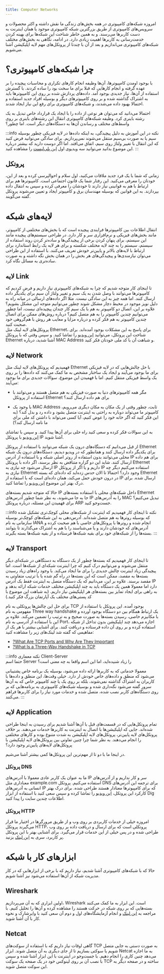 ```yaml
---
title: Computer Networks
---
```


امروزه شبکه‌های کامپیوتری در همه بخش‌های زندگی ما نقش داشته و اکثر محصولات و سرویس‌های کامپیوتری از طریق بزرگترین شبکه کامپیوتری موجود یا همان اینترنت به دست کاربرها می‌رسند. و به همین خاطر شناخت این شبکه‌ها برای بهینه کردن خدمت‌رسانی به کاربرها اهمیت زیادی دارد. در ادامه، نگاهی به بخش‌های مختلف شبکه‌های کامپیوتری می‌اندازیم و بعد از آن با چندتا از پروتکل‌های مهم لایه اپلیکیشن آشنا می‌شویم.

# چرا شبکه‌های کامپیوتری؟

با بوجود اومدن کامپیوترها، آن‌ها وظیفه انجام کارهای تکراری و محاسبات پیچیده را بر عهده گرفته و انجام کارهایی که قبلا برای ما سخت بود را ساده کردند. با گسترش استفاده از آن‌ها، نیاز جدیدی بوجود آمد. داده‌های پردازش شده بر روی این کامپیوترها باید به اشتراک گذاشته شده و بر روی کامپیوترهای دیگر و بوسیله افراد جدید استفاده و احتمالا بهبود داده می‌شدند، و شبکه‌های کامپیوتری برای رفع این نیاز ایجاد شدند.

احتمالا می‌دانید که می‌توان هر نوعی از داده را با ایجاد یک قرارداد خاص تبدیل به یک رشته باینری کرد. وظیفه شبکه‌های کامپیوتری انتقال این رشته‌های باینری بر روی واسط‌های مختلف و رساندن آن‌ها به دستگاه‌های دیگر است. اما چطور؟

:::info نکته
در این آموزش به دلیل پیچیدگی، به اینکه داده‌ها در لایه فیزیکی چطور بوسیله سیم یا به صورت بی‌سیم منتقل می‌شوند نمی‌پردازیم. برای سادگی می‌توانید فرض کنید که این انتقال با تغییر ولتاژ روی سیم، اتفاق می‌افتد. اما اگر دوست دارید که بیشتر درباره این موضوع بدانید می‌توانید سه ویدیوی اول
[این پلی‌لیست](https://www.youtube.com/playlist?list=PLowKtXNTBypH19whXTVoG3oKSuOcw_XeW)
را مشاهده کنید.
:::

## پروتکل

زمانی که شما با یک فرد جدید ملاقات می‌کنید، اول سلام و احوالپرسی کرده و بعد از این، خودتان را معرفی می‌کنید. این رفتار شما یک قانون اجتماعی است. کامپیوترها هم برای ارتباط با هم به قوانینی نیاز دارند تا خودشان را معرفی کرده و سپس به انتقال داده بپردازند. به این قوانین که بوسیله مهندسان برق و کامپیوتر ایجاد و تعیین می‌شوند پروتکل گفته می‌گویند.

# لایه‌های شبکه

انتقال اطلاعات بین کامپیوترها فرایندی پیچیده است که با بخش‌های مختلفی از کامپیوتر، مانند بخش‌های فیزیکی و نرم‌افزاری سر و کار دارد. در طراحی سیستم‌های پیچیده مانند این سیستم، برای
پنهان کردن برخی از پیچیدگی‌ها و ساده‌تر کردن روند استفاده از سیستم، سیستم را به چند لایه مختلف شکسته و برای هر لایه یک رابط استاندارد برای ارتباط با لایه‌های بالاتر و پایین‌تر خودش تعریف می‌کنند. با استفاده از این طراحی می‌توان نیازمندی‌ها و پیچیدگی‌های هر بخش را در همان بخش نگه داشته و به صورت ساده‌تری به مسائل نگاه کرد.

## لایه Link

تا اینجای کار متوجه شدیم که چرا به شبکه‌های کامپیوتری نیاز داریم و فرض کردیم که کامپیوترها می‌توانند با وصل شدن به یک سیم و تغییر ولتاژ آن سیم برای یکدیگر داده ارسال کنند. اما همه چیز به این سادگی نیست. مثلا اگر داده‌های ارسالی در میانه راه به دلیل نویز موجود در محیط دچار مشکل شوند چطور می‌توانیم متوجه این مشکل بشویم؟ علاوه بر این، اتصال دو کامپیوتر به هم با یک سیم کار چندان پیچیده‌ای نیست، اما چطور می‌توانیم چندین کامپیوتر را به هم متصل کنیم؟
درباره روش‌های ممکن برای اتصال چندین کامپیوتر به هم فکر کرده و درباره مزایا و معایب هر روش با هم‌گروهی خود صحبت کنید.  
پروتکل‌های لایه لینک مثل
Ethernet،
برای پاسخ به این مشکلات
بوجود آمده‌اند. برای شناخت این پروتکل، می‌توانید
[این ویدیو](https://www.youtube.com/watch?v=TkOVgkcrvbg&ab_channel=Computerphile)
را تماشا کنید.
و سپس وقتی که با پروتکل
Ethernet
آشنا شدید،
درباره
MAC Address
و شباهت آن با کد ملی خودتان فکر کنید.

## لایه Network

فهمیدیم که پروتکل‌های لایه لینک مثل
Ethernet
با حل چالش‌هایی که در لایه فیزیکی برای ما بوجود می‌آیند و ایجاد یک ساختار مشخص به ما کمک می‌کنند که داده‌ها را بر روی یک واسط فیزیکی منتقل کنیم. اما با فهمیدن این موضوع، سوالات جدیدی برای ما بوجود می‌آیند:

-   مگر همه کامپیوترهای دنیا به صورت فیزیکی به هم متصل هستند و می‌توانند با استفاده از پروتکل
    Ethernet
    برای هم داده ارسال کنند؟

-   با وجود یک
    MAC Address
    ثابت، چطور وقتی از یک مکان به مکان دیگری می‌رویم، کامپیوتر ما می‌تواند دوباره به راحتی به اینترنت متصل بشود و داده رد و بدل کند؟ (به این فکر کنید که اگر خانه خود را عوض کنیم، آیا کسی می‌تواند با داشتن کد ملی برای ما نامه ارسال کند؟)

به این سوالات فکر کرده و سعی کنید راه حلی برای آن‌ها پیدا کنید. و سپس با تماشای
[این ویدیو](https://www.youtube.com/watch?v=5WfiTHiU4x8&t=890s)
با پروتکل
IP
آشنا شوید.

از قبل می‌دانیم که دستگاه‌های درون یک شبکه می‌توانند با استفاده از پروتکل
Ethernet
برای یکدیگر داده ارسال کنند و همانطور که در ویدیو دیدیم، دستگاه‌های درون یک شبکه محلی می‌توانند بدون استفاده از روتر اصلی شبکه و با استفاده از آدرس
IP
برای هم داده ارسال کنند.
شاید این دو گزاره متناقض به نظر برسند، اگر داده با پروتکل
Ethernet
ارسال می‌شود چه نیازی به
IP
داریم و یا اگر از پروتکل
IP
استفاده می‌کنیم دیگر چه نیازی به
Ethernet
وجود دارد؟
احتمالا تا الان حدس زده‌اید که داده‌ای که بسته
Ethernet
در درون خودش حمل می‌کند، همان داده‌ای است که با استفاده از
IP
ارسال شده. برای درک بهتر این موضوع
[این ویدیو](https://www.youtube.com/watch?v=IZ_PnVXtMeY&ab_channel=JimKurose)
را تماشا کنید.

حالا که متوجه شدیم بسته‌های
IP
داخل شبکه‌های محلی با استفاده بسته‌های
Ethernet
جا به جا می‌شوند، به نظر شما چطور آدرس‌های
IP
را به آدرس‌های
MAC
تبدیل می‌کنیم؟ برای فهمیدن این مسئله، درباره پروتکل
ARP
جست‌وجو کنید.

:::info نکته
تا اینجای کار فهمیدیم که اینترنت از شبکه‌های محلی کوچک‌تری تشکیل شده که بوسیله روترها به هم متصل شده‌اند. آدرس‌دهی به این شبکه‌های کوچک‌تر بوسیله سازمانی به نام
IANA
انجام شده و روترها با پروتکل‌های خاصی با هم صحبت کرده و آدرس‌های که خودشان دارند و یا می‌شناسند را با هم به اشتراک می‌گذارند تا بتوانند بسته‌ها را از شبکه‌های خود برای بقیه شبکه‌ها فرستاده و از بقیه شبکه‌ها بسته بگیرند.
:::

## لایه Transport

تا اینجای کار فهمیدیم که بسته‌ها چطور از یک دستگاه به دستگاهی در شبکه‌ای دیگر منتقل می‌شوند و
می‌توانیم درک کنیم که چرا اینترنت شبکه‌ای از شبکه‌ها است. اما
پیچیدگی زیاد اینترنت چالش جدیدی را برای ما ایجاد می‌کند. با وجود راه‌های زیاد رسیدن بسته‌ها به مقصد، ممکن است که این بسته‌ها در راه گم شده یا با ترتیب متفاوتی به مقصد برسند. علاوه بر این، می‌دانیم که یک دستگاه متصل به اینترنت فقط یک آدرس
IP
دارد اما معمولا همین یک دستگاه باید به چند اپلیکیشن مختلف خدمات شبکه ارائه بدهد و به راهی برای ایجاد تمایز بین بسته‌های هر اپلیکیشن نیاز داریم. (به شباهت این موضوع با کد پستی‌های مختلف یک آپارتمان بزرگ فکر کنید.)

برای حل این چالش‌ها پروتکلی به نام
TCP
بوجود آمده. این پروتکل با استفاده از مفهومی به نام
Three way handshake
یک ارتباط همگام بین دو دستگاه بوجود آورده و با مکانیزم خاصی، رسیدن بسته‌ها به صورت صحیح و به ترتیب را تضمین می‌کند. علاوه بر این با استفاده از آدرسی به نام
Port،
اجازه می‌دهد چند اپلیکیشن بدون تداخل از شبکه استفاده کرده و بر روی آن داده فرستاده و دریافت کنند. برای آشنایی بیشتر با هر یک از مفاهیمی که گفته شد لینک‌های زیر را مشاهده کنید:
- [?What Are TCP Ports and Why Are They Important](https://www.cbtnuggets.com/blog/technology/networking/what-is-a-tcp-port-and-why-they-are-important)
- [?What Is a Three-Way Handshake in TCP](https://www.youtube.com/watch?v=LyDqA-dAPW4&t=1s&ab_channel=Cisco)

:::info نکته
معماری
Client-Server  
حتما اسم Server را زیاد شنیده‌اید، اما این اسم واقعا به چه معنی است؟

معمولا خدماتی که به کاربرها ارائه داده می‌شود، بوسیله یک برنامه خاص پشتیبانی می‌شود که منطق و داده‌های خاص خودش ار دارد. خیلی وقت‌ها، این منطق و داده‌ها با کاربران به اشتراک گذاشته نمی‌شوند، بلکه بر روی یک یا چند کامپیوتر خاص که به آن‌ها سرور گفته می‌شود نگه‌داری شده و بوسیله شبکه‌های کامپیوتری به برنامه‌هایی که بر روی دستگاه‌های کاربر نصب شده، متصل شده و خدمات مورد نیاز را برای کاربرها فراهم می‌کنند.
:::

## لایه Application

تمام پروتکل‌هایی که در قسمت‌های قبل با آن‌ها آشنا شدیم برای رسیدن به اینجا طراحی شده‌اند. جایی که اپلیکیشن‌ها با اتصال به اینترنت به کاربرها خدمات می‌دهند. بر خلاف پروتکل‌های لایه پایین‌تر، پروتکل‌های لایه اپلیکیشن به شدت متنوع بوده و کارهای مختلفی را انجام می‌دهند.
به نظر شما چرا چنین تفاوتی بین پروتکل‌های لایه اپلیکیشن با پروتکل‌های لایه‌های پایین‌تر وجود دارد؟

در اینجا ما با دو تا از مهم‌ترین این پروتکل‌ها کمی بیشتر آشنا می‌شیم.

### پروتکل DNS

ما به عنوان یک کاربر عادی معمولا با آدرس‌های
IP
سر و کار نداریم و از آدرس‌های معناداری مثل
example.com
استفاده می‌کنیم. پروتکل
DNS
برای ترجمه این آدرس‌های انسانی به آدرس‌های
IP
که برای کامپیوترها معنادار هستند طراحی شده. برای درک بهتر کارکرد این پروتکل،
[این ویدیو](https://www.youtube.com/watch?v=Rck3BALhI5c&ab_channel=Techquickie)
را تماشا کرده و سپس سعی کنید با استفاده از ابزار
Dig
اطلاعات چندین سایت را پیدا کنید.

### پروتکل HTTP

امروزه خیلی از خدمات کاربردی بر روی وب و از طریق مرورگرها در اختیار ما قرار می‌گیرند پروتکل HTTP،
پروتکلی است که برای ارسال و دریافت داده بر روی وب طراحی شده و در پس خیلی از این خدمات قرار می‌گیرد. برای آشنایی بهتر با این پروتکل پر کاربرد، سری به
[این لینک](https://www.cloudflare.com/learning/ddos/glossary/hypertext-transfer-protocol-http/)
بزنید.

# ابزارهای کار با شبکه

حالا که با شبکه‌های کامپیوتری آشنا شدیم، نیاز داریم که با برخی از ابزارهایی که در کار مدیریت
شبکه از آن‌ها استفاده می‌شود نیز آشنا شویم.

## Wireshark

اولین ابزاری که به آن می‌پردازیم،
Wireshark
است. این ابزار به ما کمک می‌کنند بسته‌هایی که بر روی شبکه در حرکت هستند را مشاهده کرده و
آن‌ها را تحلیل کنیم. با مراجعه به
[این لینک](https://gaia.cs.umass.edu/kurose_ross/wireshark.php)
و انجام آزمایشگاه‌های اول و دوم آن سعی کنید با وایرشارک و نحوه کار با آن آشنا شوید.

## Netcat

گاهی اوقات نیاز داریم که با استفاده از سوکت‌های
TCP
به صورت دستی به جایی متصل شویم یا سوکتی بسازیم تا از جای دیگری به آن متصل شوند.
ابزار
Netcat
به ما اجازه می‌دهد چنین کاری را انجام دهیم. با جست‌وجو در اینترنت با این ابزار آشنا شده و
سپس با نصب آن بر روی لینوکس خود در یک صفحه یک سوکت
TCP
ساخته و در صفحه دیگر به این سوکت متصل شوید.
